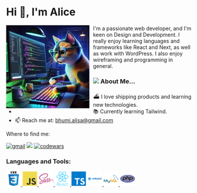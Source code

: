 <h1 align="left">Hi 👋, I'm Alice</h1>

<img align="left" alt="GIF" src="cat.jpeg" style="padding-right:10px" /> 

<p>I'm a passionate web developer, and I'm keen on Design and Development. I really enjoy learning languages and frameworks like React and Next, as well as work with WordPress. I also enjoy wireframing and programming in general.</p>

<h3>
	<img
		src="https://emojis.slackmojis.com/emojis/images/1680554188/65018/cat-roomba-exceptionally-fast.gif"
		width="20" />
	About Me...
</h2>

- ⛴️ I love shipping products and learning new technologies.
- 📚 Currently learning Tailwind.
- 📫 Reach me at: [bhumi.alisa@gmail.com](mailto:bhumi.alisa@gmail.com)


<p align="left">Where to find me: </p>
<p>
<a href="mailto:bhumi.alisa@gmail.com" target="_blank" rel="noreferrer"><img src="https://img.shields.io/badge/Gmail-D14836?style=for-the-badge&logo=gmail&logoColor=white" alt="gmail"/></a>
 <a href="https://t.me/AlissiaSpb"> <img src="https://img.shields.io/badge/Telegram-2CA5E0?style=for-the-badge&logo=telegram&logoColor=white"/></a>
<a href="https://www.codewars.com/users/alisadevcat" target="_blank" rel="noreferrer"><img src="https://img.shields.io/badge/Codewars-B1361E?style=for-the-badge&logo=codewars&logoColor=grey" alt="codewars"/></a>
</p>


<h3 align="left">Languages and Tools:</h3>
<p align="left">
<a href="https://www.w3schools.com/css/" target="_blank" rel="noreferrer"><img src="https://raw.githubusercontent.com/devicons/devicon/master/icons/css3/css3-original-wordmark.svg" alt="css3" width="40" height="40"/> </a>
<a href="https://developer.mozilla.org/en-US/docs/Web/JavaScript" target="_blank" rel="noreferrer"> <img src="https://raw.githubusercontent.com/devicons/devicon/master/icons/javascript/javascript-original.svg" alt="javascript" width="40" height="40"/> </a>
  <a href="https://sass-lang.com" target="_blank" rel="noreferrer"> <img src="https://raw.githubusercontent.com/devicons/devicon/master/icons/sass/sass-original.svg" alt="sass" width="40" height="40"/> </a>
 <a href="https://reactjs.org/" target="_blank" rel="noreferrer"> <img src="https://raw.githubusercontent.com/devicons/devicon/master/icons/react/react-original-wordmark.svg" alt="react" width="40" height="40"/> </a>
<a href="https://www.typescriptlang.org/" target="_blank" rel="noreferrer"> <img src="https://raw.githubusercontent.com/devicons/devicon/master/icons/typescript/typescript-original.svg" alt="typescript" width="40" height="40"/></a>
 <a href="https://webpack.js.org" target="_blank" rel="noreferrer"> <img src="https://raw.githubusercontent.com/devicons/devicon/d00d0969292a6569d45b06d3f350f463a0107b0d/icons/webpack/webpack-original-wordmark.svg" alt="webpack" width="40" height="40"/> </a>
  <a href="https://www.mysql.com/" target="_blank" rel="noreferrer"> <img src="https://raw.githubusercontent.com/devicons/devicon/master/icons/mysql/mysql-original-wordmark.svg" alt="mysql" width="40" height="40"/> </a>
 <a href="https://www.php.net" target="_blank" rel="noreferrer"> <img src="https://raw.githubusercontent.com/devicons/devicon/master/icons/php/php-original.svg" alt="php" width="40" height="40"/> </a>
</p>



